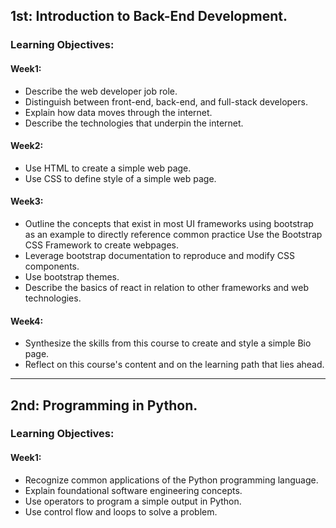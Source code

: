 ##  1st: Introduction to Back-End Development.
###  Learning Objectives:
####  Week1:
- Describe the web developer job role.
- Distinguish between front-end, back-end, and full-stack developers.
- Explain how data moves through the internet.
- Describe the technologies that underpin the internet.
####  Week2:
- Use HTML to create a simple web page.
- Use CSS to define style of a simple web page.
####  Week3:
- Outline the concepts that exist in most UI frameworks using bootstrap as an example to directly reference common practice
Use the Bootstrap CSS Framework to create webpages.
- Leverage bootstrap documentation to reproduce and modify CSS components.
- Use bootstrap themes.
- Describe the basics of react in relation to other frameworks and web technologies.
####  Week4:
- Synthesize the skills from this course to create and style a simple Bio page.
- Reflect on this course's content and on the learning path that lies ahead.
---
##  2nd: Programming in Python.
###  Learning Objectives:
####  Week1:
- Recognize common applications of the Python programming language.
- Explain foundational software engineering concepts.
- Use operators to program a simple output in Python.
- Use control flow and loops to solve a problem.
